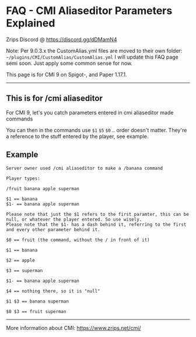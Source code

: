 # FAQ - CMI Aliaseditor Parameters Explained

Zrips Discord @ https://discord.gg/dDMamN4

Note: Per 9.0.3.x the CustomAlias.yml files are moved to their own folder: `~/plugins/CMI/CustomAlias/CustomAlias.yml` I will update this FAQ page semi soon. Just apply some common sense for now.

This page is for CMI 9 on Spigot-, and Paper 1.17.1.

---

## This is for /cmi aliaseditor

For CMI 9, let's you catch parameters entered in cmi aliaseditor made commands

You can then in the commands use `$1` `$5` `$0` .. order doesn't matter. They're a reference to the stuff entered by the player, see example.

## Example

```
Server owner used /cmi aliaseditor to make a /banana command

Player types:

/fruit banana apple superman

$1 == banana
$1- == banana apple superman

Please note that just the $1 refers to the first paramter, this can be null, or whatever the player entered. So use wisely.
Please note that the $1- has a dash behind it, referring to the first and every other parameter behind it. 

$0 == fruit (the command, without the / in front of it)

$1 == banana

$2 == apple

$3 == superman

$1- == banana apple superman

$4 == nothing there, so it is "null"

$1 $3 == banana superman

$0 $3 == fruit superman

```

---

More information about CMI: https://www.zrips.net/cmi/
